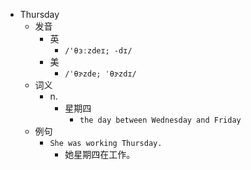 - Thursday
  - 发音
    - 英
      - `/'θɜːzdeɪ; -dɪ/`
    - 美
      - `/ˈθɝzde; ˈθɝzdɪ/`
  - 词义
    - n.
      - 星期四
        - `the day between Wednesday and Friday`
  - 例句
    - `She was working Thursday.`
      - 她星期四在工作。

